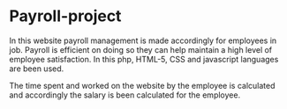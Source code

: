 # Payroll-project
In this website payroll management is made accordingly for employees in job. Payroll is efficient on doing so they can help maintain a high level of employee satisfaction. In this php, HTML-5, CSS and javascript languages are been used.

The time spent and worked on the website by the employee is calculated and accordingly the salary is been calculated for the employee.
